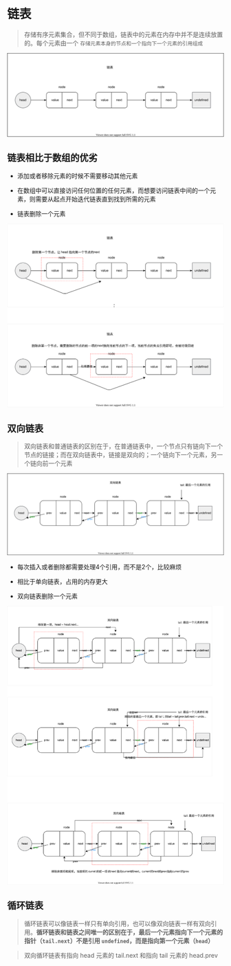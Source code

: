# 链表

> 存储有序元素集合，但不同于数组，链表中的元素在内存中并不是连续放置的。每个元素由一个 `存储元素本身的节点和一个指向下一个元素的引用组成`

![Image text](./images/linked.drawio.svg)

## 链表相比于数组的优劣

- 添加或者移除元素的时候不需要移动其他元素

- 在数组中可以直接访问任何位置的任何元素，而想要访问链表中间的一个元素，则需要从起点开始迭代链表直到找到所需的元素

- 链表删除一个元素

![image text](./images/linked-removed.drawio.svg)

## 双向链表

> 双向链表和普通链表的区别在于，在普通链表中，一个节点只有链向下一个节点的链接；而在双向链表中，链接是双向的；一个链向下一个元素，另一个链向前一个元素

![image text](./images/doubleLinked.drawio.svg)

- 每次插入或者删除都需要处理4个引用，而不是2个，比较麻烦

- 相比于单向链表，占用的内存更大

- 双向链表删除一个元素

![image text](./images/doubleLinked-removed.drawio.svg)

## 循环链表

> 循环链表可以像链表一样只有单向引用，也可以像双向链表一样有双向引用。**循环链表和链表之间唯一的区别在于，最后一个元素指向下一个元素的指针（`tail.next`）不是引用 `undefined`，而是指向第一个元素（`head`）**

> 双向循环链表有指向 head 元素的 tail.next 和指向 tail 元素的 head.prev
